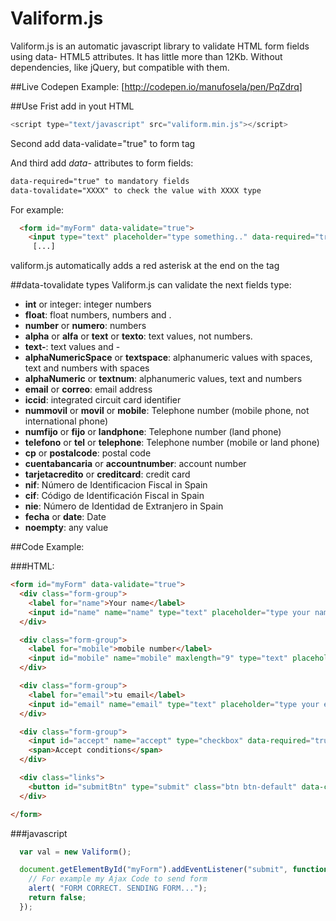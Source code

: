# Valiform.js

Valiform.js is an automatic javascript library to validate HTML form fields using data- HTML5 attributes. It has little more than 12Kb. Without dependencies, like jQuery, but compatible with them.

##Live Codepen Example:
[http://codepen.io/manufosela/pen/PqZdrq]

##Use 
Frist add in yout HTML
```javascript
<script type="text/javascript" src="valiform.min.js"></script>
```
Second add data-validate="true" to form tag

And third add *data-* attributes to form fields:
```html
data-required="true" to mandatory fields
data-tovalidate="XXXX" to check the value with XXXX type
```
For example:

```html
  <form id="myForm" data-validate="true">
    <input type="text" placeholder="type something.." data-required="true" data-tovalidate="alpha" />
     [...]
```
valiform.js automatically adds a red asterisk at the end on the tag <label>


##data-tovalidate types
Valiform.js can validate the next fields type:

* **int** or integer: integer numbers
* **float**: float numbers, numbers and .
* **number** or **numero**: numbers
* **alpha** or **alfa** or **text** or **texto**: text values, not numbers.
* **text-**: text values and -
* **alphaNumericSpace** or **textspace**: alphanumeric values with spaces, text and numbers with spaces
* **alphaNumeric** or **textnum**: alphanumeric values, text and numbers
* **email** or **correo**: email address
* **iccid**: integrated circuit card identifier
* **nummovil** or **movil** or **mobile**: Telephone number (mobile phone, not international phone)
* **numfijo** or **fijo** or **landphone**: Telephone number (land phone)
* **telefono** or **tel** or **telephone**: Telephone number (mobile or land phone)
* **cp** or **postalcode**: postal code
* **cuentabancaria** or **accountnumber**: account number
* **tarjetacredito** or **creditcard**: credit card
* **nif**: Número de Identificacion Fiscal in Spain
* **cif**: Código de Identificación Fiscal in Spain
* **nie**: Número de Identidad de Extranjero in Spain
* **fecha** or **date**: Date
* **noempty**: any value

##Code Example:

###HTML:

```html
<form id="myForm" data-validate="true">
  <div class="form-group">
    <label for="name">Your name</label>
    <input id="name" name="name" type="text" placeholder="type your name" data-required="true" data-tovalidate="alfa" />
  </div>

  <div class="form-group">
    <label for="mobile">mobile number</label>
    <input id="mobile" name="mobile" maxlength="9" type="text" placeholder="type your mobile number" data-required="true" data-tovalidate="movil" />
  </div>

  <div class="form-group">
    <label for="email">tu email</label>
    <input id="email" name="email" type="text" placeholder="type your email" data-required="true" data-tovalidate="email" />
  </div>

  <div class="form-group">
    <input id="accept" name="accept" type="checkbox" data-required="true" />
    <span>Accept conditions</span>
  </div>

  <div class="links">
    <button id="submitBtn" type="submit" class="btn btn-default" data-checkform="true">Submit</button>
  </div>

</form>
```

###javascript
```javascript
  var val = new Valiform();

  document.getElementById("myForm").addEventListener("submit", function(evt) {
    // For example my Ajax Code to send form
    alert( "FORM CORRECT. SENDING FORM...");
    return false;
  });
```
